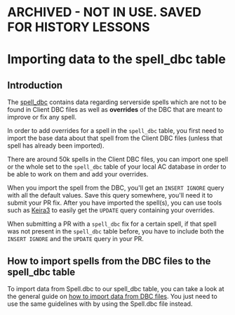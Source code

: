 # ARCHIVED - NOT IN USE. SAVED FOR HISTORY LESSONS

# Importing data to the spell_dbc table

## Introduction

The [spell_dbc](spell_dbc) contains data regarding serverside spells which are not to be found in Client DBC files as well as **overrides** of the DBC that are meant to improve or fix any spell.

In order to add overrides for a spell in the `spell_dbc` table, you first need to import the base data about that spell from the Client DBC files (unless that spell has already been imported).

There are around 50k spells in the Client DBC files, you can import one spell or the whole set to the `spell_dbc` table of your local AC database in order to be able to work on them and add your overrides.

When you import the spell from the DBC, you'll get an `INSERT IGNORE` query with all the default values. Save this query somewhere, you'll need it to submit your PR fix.
After you have imported the spell(s), you can use tools such as [Keira3](https://www.azerothcore.org/Keira3/) to easily get the `UPDATE` query containing your overrides.

When submitting a PR with a `spell_dbc` fix for a certain spell, if that spell was not present in the `spell_dbc` table before, you have to include both the `INSERT IGNORE` and the `UPDATE` query in your PR.

## How to import spells from the DBC files to the spell_dbc table

To import data from Spell.dbc to our spell_dbc table, you can take a look at the general guide on [how to import data from DBC files](how-to-import-dbc-data-in-db).
You just need to use the same guidelines with by using the Spell.dbc file instead.
